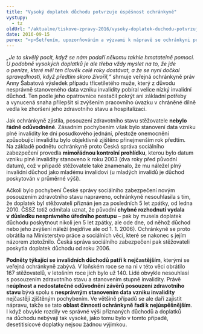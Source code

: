 ```yaml
---
title: "Vysoký doplatek důchodu potvrzuje úspěšnost ochránkyně"
vystupy:
  - tz
oldUrl: "/aktualne/tiskove-zpravy-2016/vysoky-doplatek-duchodu-potvrzuje-uspesnost-ochrankyne"
date: 2016-09-15
perex: "<p>Šetřením, upozorňováním a výzvami k nápravě se ochránkyni podařilo vymoci muži ve III. stupni invalidity nejen invalidní důchod ve správné výši, ale i doplatek téměř 400 000 Kč za původně nesprávně stanovený invalidní důchod.</p>"
---
```


<!-- imported from the old website -->

<p><i>„Je to skvělý pocit, když se nám podaří někomu takhle hmatatelně pomoci. U podobně vysokých doplatků je ale třeba vždy myslet na to, že jde o peníze, které měl ten člověk celé roky dostávat, a že se nyní dočkal spravedlnosti, když předtím skoro živořil,“</i> shrnuje veřejná ochránkyně práv Anny Šabatová výsledek případu třicetiletého muže, který z důvodu nesprávně stanoveného data vzniku invalidity pobíral velice nízký invalidní důchod. Ten podle jeho opatrovnice nestačil pokrýt ani základní potřeby a vynucená snaha přilepšit si zvýšením pracovního úvazku v chráněné dílně vedla ke zhoršení jeho zdravotního stavu a hospitalizaci.</p> <p>Jak ochránkyně zjistila, posouzení zdravotního stavu stěžovatele <b>nebylo řádně odůvodněné</b>. Zásadním pochybením však bylo stanovení data vzniku plné invalidity ke dni posudkového jednání, přestože onemocnění způsobující invaliditu bylo objektivně zjištěno přinejmenším rok předtím. Na základě podnětu ochránkyně proto Česká správa sociálního zabezpečení provedla <b>mimořádnou kontrolní prohlídku</b>, kterou bylo datum vzniku plné invalidity stanoveno k roku 2003 (dva roky před původní datum), což v případě stěžovatele také znamenalo, že mu náležel plný invalidní důchod jako mladému invalidovi (u mladých invalidů je důchod poskytován v průměrné výši).</p> <p>Ačkoli bylo pochybení České správy sociálního zabezpečení novým posouzením zdravotního stavu napraveno, ochránkyně nesouhlasila s tím, že doplatek byl stěžovateli přiznán jen za posledních 5 let zpátky, od ledna 2010. ČSSZ totiž odmítala uznat, že původní <b>chybné rozhodnutí vydala v důsledku nesprávného úředního postupu</b> – pak by musela doplatek důchodu poskytnout nikoli jen 5 let zpátky, ale ode dne, od něhož důchod nebo jeho zvýšení náleží (nejdříve ale od 1. 1. 2006). Ochránkyně se proto obrátila na Ministerstvo práce a sociálních věcí, které se nakonec s jejím názorem ztotožnilo. Česká správa sociálního zabezpečení pak stěžovateli poskytla doplatek důchodu od roku 2006.</p> <p><b>Podněty týkající se invalidních důchodů patří k nejčastějším</b>, kterými se veřejná ochránkyně zabývá. V loňském roce se na ni v této věci obrátilo 167 stěžovatelů, v letošním roce jich bylo už 140. Lidé obvykle nesouhlasí s posouzením zdravotního stavu a stanovením stupně invalidity. Právě n<b>eúplnost a nedostatečné odůvodnění závěrů posouzení zdravotního stavu</b> bývá spolu s <b>nesprávným stanovením data vzniku invalidity</b> nejčastěji zjištěným pochybením. Ve většině případů se ale daří zajistit nápravu, takže se tato <b>oblast činnosti ochránkyně řadí k nejúspěšnějším</b>. I když obvykle rozdíly ve správné výši přiznaných důchodů a doplatků na důchodu nebývají tak vysoké, jako tomu bylo v tomto případě, desetitisícové doplatky nejsou žádnou výjimkou.</p>
